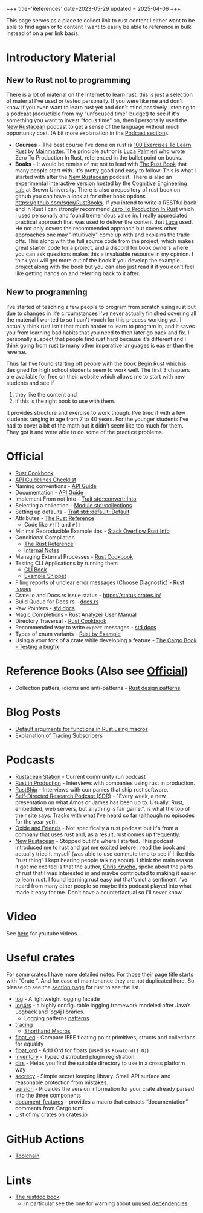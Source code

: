 +++
title='References'
date=2023-05-29
updated = 2025-04-06
+++

This page serves as a place to collect link to rust content I either want to be able to find again or to content I want to easily be able to reference in bulk instead of on a per link basis.

# Introductory Material

## New to Rust not to programming

There is a lot of material on the Internet to learn rust, this is just a selection of material I've used or tested personally.
If you were like me and don't know if you even want to learn rust yet and don't mind passively listening to a podcast (deductible from my "unfocused time" budget) to see if it's something you want to invest "focus time" on, then I personally used the [New Rustacean](https://newrustacean.com/) podcast to get a sense of the language without much opportunity cost. (A bit more explanation in the [Podcast section](@/rust/refs.md#podcasts)).

- **Courses** - The best course I've done on rust is [100 Exercises To Learn Rust](https://rust-exercises.com/) by [Mainmatter](https://mainmatter.com/).
  The principle author is [Luca Palmieri](https://www.lpalmieri.com/) who wrote Zero To Production In Rust, referenced in the bullet point on books.
- **Books** - It would be remiss of me not to lead with [The Rust Book](https://doc.rust-lang.org/book/) that many people start with.
  It's pretty good and easy to follow.
  This is what I started with after the [New Rustacean](https://newrustacean.com/) podcast.
  There is also an experimental [interactive version](https://rust-book.cs.brown.edu/) hosted by the [Cognitive Engineering Lab](https://cel.cs.brown.edu/) at Brown University.
  There is also a repository of rust book on github you can have a look at for other book options <https://github.com/sger/RustBooks>.
  If you intend to write a RESTful back end in Rust I can strongly recommend [Zero To Production In Rust](https://www.zero2prod.com/) which I used personally and found tremendous value in.
  I really appreciated practical approach that was used to deliver the content that [Luca](https://www.lpalmieri.com/) used.
  He not only covers the recommended approach but covers other approaches one may "intuitively" come up with and explains the trade offs.
  This along with the full source code from the project, which makes great starter code for a project, and a discord for book owners where you can ask questions makes this a invaluable resource in my opinion.
  I think you will get more out of the book if you develop the example project along with the book but you can also just read it if you don't feel like getting hands on and referring back to it after.

## New to programming

I've started of teaching a few people to program from scratch using rust but due to changes in life circumstances I've never actually finished covering all the material I wanted to so I can't vouch for this process working yet.
I actually think rust isn't that much harder to learn to program in, and it saves you from learning bad habits that you need to then later go back and fix.
I personally suspect that people find rust hard because it's different and I think going from rust to many other imperative languages is easier than the reverse.

Thus far I've found starting off people with the book [Begin Rust](https://www.beginrust.com/) which is designed for high school students seem to work well.
The first 3 chapters are available for free on their website which allows me to start with new students and see if

1. they like the content and
2. if this is the right book to use with them.

It provides structure and exercise to work though.
I've tried it with a few students ranging in age from 7 to 40 years.
For the younger students I've had to cover a bit of the math but it didn't seem like too much for them.
They got it and were able to do some of the practice problems.

# Official

- [Rust Cookbook](https://rust-lang-nursery.github.io/rust-cookbook/intro.html)
- [API Guidelines Checklist](https://rust-lang.github.io/api-guidelines/checklist.html)
- Naming conventions - [API Guide](https://rust-lang.github.io/api-guidelines/naming.html)
- Documentation - [API Guide](https://rust-lang.github.io/api-guidelines/documentation.html)
- Implement From not Into - [Trait std::convert::Into](https://doc.rust-lang.org/std/convert/trait.Into.html)
- Selecting a collection - [Module std::collections](https://doc.rust-lang.org/std/collections/index.html)
- Setting up defaults - [Trait std::default::Default](https://doc.rust-lang.org/std/default/trait.Default.html)
- Attributes - [The Rust Reference](https://doc.rust-lang.org/reference/attributes.html)
  - Code like `#![]` and `#[]`
- Minimal Reproducible Example tips - [Stack Overflow Rust Info](https://stackoverflow.com/tags/rust/info)
- Conditional Compilation
  - [The Rust Reference](https://doc.rust-lang.org/reference/conditional-compilation.html#debug_assertions)
  - [Internal Notes](@/rust/conditional_compilation.md)
- Managing External Processes - [Rust Cookbook](https://rust-lang-nursery.github.io/rust-cookbook/os/external.html)
- Testing CLI Applications by running them
  - [CLI Book](https://rust-cli.github.io/book/tutorial/testing.html#testing-cli-applications-by-running-them)
  - [Example Snippet](@/rust/snippets.md#run-cli-app-to-test-it)
- Filing reports of unclear error messages (Choose Diagnostic) - [Rust Issues](https://github.com/rust-lang/rust/issues/new/choose)
- Crate.io and Docs.rs issue status - <https://status.crates.io/>
- Build Queue for Docs.rs - [docs.rs](https://docs.rs/releases/queue)
- Raw Pointers - [std docs](https://doc.rust-lang.org/std/primitive.pointer.html)
- Magic Completions - [Rust Analyzer User Manual](https://rust-analyzer.github.io/book/features.html#magic-completions)
- Directory Traversal - [Rust Cookbook](https://rust-lang-nursery.github.io/rust-cookbook/file/dir.html)
- Recommended way to write `expect` messages - [std docs](https://doc.rust-lang.org/core/result/enum.Result.html#recommended-message-style)
- Types of enum variants - [Rust by Example](https://doc.rust-lang.org/rust-by-example/custom_types/enum.html)
- Using a your fork of a crate while developing a feature - [The Cargo Book - Testing a bugfix](https://doc.rust-lang.org/cargo/reference/overriding-dependencies.html#testing-a-bugfix)

# Reference Books (Also see [Official](@/rust/refs.md#official))

- Collection patters, idioms and anti-patterns - [Rust design patterns](https://rust-unofficial.github.io/patterns/)

# Blog Posts

- [Default arguments for functions in Rust using macros](https://rust.code-maven.com/default-arguments-for-functions)
- [Explanation of Tracing Subscribers](https://hegdenu.net/posts/debugging-tokio-instrumentation/)

# Podcasts

- [Rustacean Station](https://rustacean-station.org/) - Current community run podcast
- [Rust in Production](https://corrode.dev/podcast/) - Interviews with companies using rust in production.
- [RustShip](https://www.marcoieni.com/tags/rustship/) - Interviews with companies that ship rust software.
- [Self-Directed Research Podcast (SDR)](https://sdr-podcast.com/) - "Every week, a new presentation on what Amos or James has been up to. Usually: Rust, embedded, web servers, but anything is fair game.", is what the top of their site says. Tracks with what I've heard so far (although no episodes for the year yet).
- [Oxide and Friends](https://oxide-and-friends.transistor.fm/) - Not specifically a rust podcast but it's from a company that uses rust and, as a result, rust comes up frequently.
- [New Rustacean](https://newrustacean.com/) - Stopped but it's where I started. This podcast introduced me to rust and got me excited before I read the book and actually tried it myself (was able to use commute time to see if I like this "rust thing" I kept hearing people talking about). I think the main reason it got me excited is that the author, [Chris Krycho](https://www.chriskrycho.com/), spoke about the parts of rust that I was interested in and maybe contributed to making it easier to learn rust. I found learning rust easy but that's not a sentiment I've heard from many other people so maybe this podcast played into what made it easy for me.
  Don't have a counterfactual so I'll never know.

# Video

See [here](@/misc/youtube_ref_videos.md#rust) for youtube videos.

# Useful crates

For some crates I have more detailed notes.
For those their page title starts with "Crate ".
And for ease of maintenance they are not duplicated here.
So please do see the [section page](../index.html) for rust to see the list.

- [log](https://docs.rs/log/) - A lightweight logging facade
- [log4rs](https://docs.rs/log4rs/) - a highly configurable logging framework modeled after Java’s Logback and log4j libraries.
  - Logging patterns [patterns](https://docs.rs/log4rs/*/log4rs/encode/pattern/index.html)
- [tracing](https://docs.rs/tracing/latest/tracing/index.html)
  - [Shorthand Macros](https://docs.rs/tracing/latest/tracing/#shorthand-macros)
- [float_eq](https://docs.rs/float_eq/) - Compare IEEE floating point primitives, structs and collections for equality
- [float_ord](https://docs.rs/float-ord/latest/float_ord/) - Add Ord for floats (used as `FloatOrd(1.0)`)
- [inventory](https://docs.rs/inventory/) - Typed distributed plugin registration.
- [dirs](https://crates.io/crates/dirs) - Helps you find the suitable directory to use in a cross platform way
- [secrecy](https://crates.io/crates/secrecy) - Simple secret keeping library. Small API surface and reasonable protection from mistakes.
- [version](https://docs.rs/version/latest/version/) - Provides the version information for your crate already parsed into the three components
- [document_features](https://docs.rs/document-features/latest/document_features/) - provides a macro that extracts “documentation” comments from Cargo.toml
- List of [my crates](https://crates.io/users/c-git?sort=downloads) on crates.io

# GitHub Actions

- [Toolchain](https://github.com/actions-rs/toolchain)

# Lints

- [The rustdoc book](https://doc.rust-lang.org/rustdoc/lints.html)
  - In particular see the one for warning about [unused dependencies](https://doc.rust-lang.org/rustc/lints/listing/allowed-by-default.html#unused-crate-dependencies)
